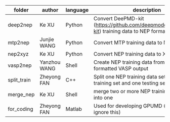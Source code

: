 | folder      | author       | language | description                                                  |
| ----------- | ------------ | -------- | ------------------------------------------------------------ |
| deep2nep    | Ke XU        | Python   | Convert DeePMD-kit (https://github.com/deepmodeling/deepmd-kit) training data to NEP format | 
| mtp2nep     | Junjie WANG  | Python   | Convert MTP training data to NEP format |
| nep2xyz     | Ke XU        | Python   | Convert NEP training data to XYZ file format |
| vasp2nep    | Yanzhou WANG | Shell    | Create NEP training data from the ugly formatted VASP output |
| split_train | Zheyong FAN  | C++      | Split one NEP training data set into one training set and one testing set |
| merge_nep   | Ke XU        | Shell    | merge two or more NEP training data sets into one |
| for_coding  | Zheyong FAN  | Matlab   | Used for developing GPUMD (the users can ignore this) |

